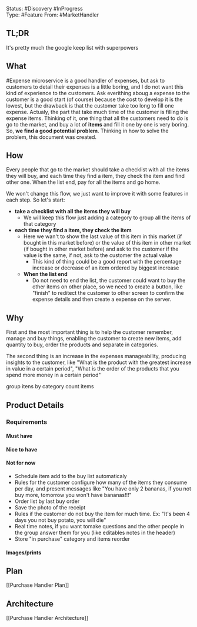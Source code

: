Status: #Discovery #InProgress  
Type: #Feature
From: #MarketHandler

## TL;DR 
It's pretty much the google keep list with superpowers

## What

#Expense microservice is a good handler of expenses, but ask to customers to detail their expenses is a little boring, and I do not want this kind of experience to the customers. Ask everithing aboug a expense to the customer is a good start (of course) because the cost to develop it is the lowest, but the drawback is that the customer take too long to fill one expense. Actualy, the part that take much time of the customer is filling the expense items.
Thinking of it, one thing that all the customers need to do is go to the market, and buy a lot of **items** and fill it one by one is very boring. So, **we find a good potential problem**.
Thinking in how to solve the problem, this document was created.

## How
Every people that go to the market should take a checklist with all the items they will buy, and each time they find a item, they check the item and find other one. When the list end, pay for all the items and go home.

We won't change this flow, we just want to improve it with some features in each step. So let's start:
- **take a checklist with all the items they will buy**
	- We will keep this flow just adding a category to group all the items of that category
- **each time they find a item, they check the item**
	- Here we wan't to show the last value of this item in this market (if bought in this market before) or the value of this item in other market (if bought in other market before) and ask to the customer if the value is the same, if not, ask to the customer the actual value
		- This kind of thing could be a good report with the percentage increase or decrease of an item ordered by biggest increase
	-  **When the list end**
		- Do not need to end the list, the customer could want to buy the other items on other place, so we need to create a button, like "finish" to reditect the customer to other screen to confirm the expense details and then create a expense on the server.



## Why
First and the most important thing is to help the customer remember, manage and buy things, enabling the customer to create new items, add quantity to buy, order the products and separate in categories.

The second thing is an increase in the expenses manageability, producing insights to the customer, like "What is the product with the greatest increase in value in a certain period", "What is the order of the products that you spend more money in a certain period"


group itens by category
count items


## Product Details
###  Requirements
#### Must have


#### Nice to have
#### Not for now
- Schedule item add to the buy list automaticaly
- Rules for the customer configure how many of the items they consume per day, and present messages like "You have only 2 bananas, if you not buy more, tomorrow you won't have bananas!!!"
- Order list by last buy order
- Save the photo of the receipt
- Rules if the customer do not buy the item for much time. Ex: "It's been 4 days you not buy potato, you will die"
- Real time notes, if you want tomake questions and the other people in the group answer them for you (like editables notes in the header)
- Store "in purchase" category and items reorder 
#### Images/prints


## Plan
[[Purchase Handler Plan]]


## Architecture 
[[Purchase Handler Architecture]]